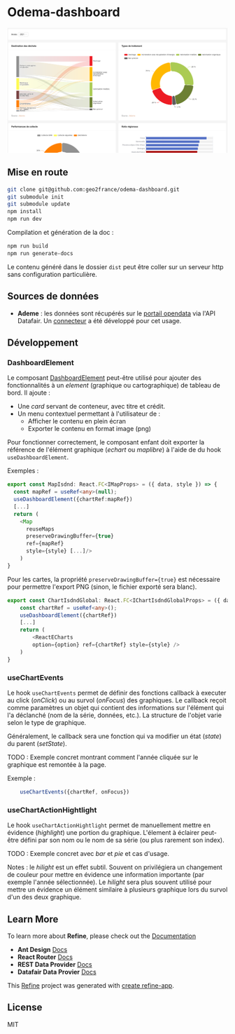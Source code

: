 # Odema-dashboard

![](screenshot1.png)

## Mise en route

```bash
git clone git@github.com:geo2france/odema-dashboard.git
git submodule init
git submodule update
npm install
npm run dev
```

Compilation et génération de la doc : 
```bash
npm run build
npm run generate-docs
```



Le contenu généré dans le dossier `dist` peut être coller sur un serveur http sans configuration particulière.

## Sources de données

- **Ademe** : les données sont récupérés sur le [portail opendata](https://data.ademe.fr/) via l'API Datafair. Un [connecteur](https://github.com/geo2france/refine-datafair) a été développé pour cet usage.

## Développement

### DashboardElement

Le composant [DashboardElement](src/components/dashboard_element/index.tsx) peut-être utilisé pour ajouter des fonctionnalités à un _element_ (graphique ou cartographique) de tableau de bord.
Il ajoute :
- Une _card_ servant de conteneur, avec titre et crédit.
- Un menu contextuel permettant à l'utilisateur de :
    - Afficher le contenu en plein écran
    - Exporter le contenu en format image (png)

Pour fonctionner correctement, le composant enfant doit exporter la référence de l'élément graphique (_echart_ ou _maplibre_) à l'aide de du hook `useDashboardElement`.

Exemples :
```typescript
export const MapIsdnd: React.FC<IMapProps> = ({ data, style }) => {
  const mapRef = useRef<any>(null);
  useDashboardElement({chartRef:mapRef})
  [...]
  return (
    <Map
      reuseMaps
      preserveDrawingBuffer={true}
      ref={mapRef}
      style={style} [...]/>
    )
}
```
Pour les cartes, la propriété `preserveDrawingBuffer={true}` est nécessaire pour permettre l'export PNG (sinon, le fichier exporté sera blanc).

```typescript
export const ChartIsdndGlobal: React.FC<IChartIsdndGlobalProps> = ({ data, style}) => {
    const chartRef = useRef<any>();
    useDashboardElement({chartRef})
    [...]
    return (
        <ReactECharts
        option={option} ref={chartRef} style={style} />
    )
}
```

### useChartEvents

Le hook `useChartEvents` permet de définir des fonctions callback à executer au click (_onClick_) ou au survol (_onFocus_) des graphiques.
Le callback reçoit comme paramètres un objet qui contient des informations sur l'élément qui l'a déclanché (nom de la série, données, etc.). La structure de l'objet varie selon le type de graphique.

Généralement, le callback sera une fonction qui va modifier un état (_state_) du parent (_setState_).

TODO : Exemple concret montrant comment l'année cliquée sur le graphique est remontée à la page.

Exemple :
```typescript
    useChartEvents({chartRef, onFocus})
```

### useChartActionHightlight

Le hook `useChartActionHightlight` permet de manuellement mettre en évidence (_highlight_) une portion du graphique.
L'élement à éclairer peut-être défini par son nom ou le nom de sa série (ou plus rarement son index).

TODO : Exemple concret avec _bar_ et _pie_ et cas d'usage.

Notes : le _hilight_ est un effet subtil. Souvent on privilégiera un changement de couleur pour mettre en évidence une information importante (par exemple l'année sélectionnée).
Le _hilight_ sera plus souvent utilisé pour mettre un évidence un élément similaire à plusieurs graphique lors du survol d'un des deux graphique.

## Learn More

To learn more about **Refine**, please check out the [Documentation](https://refine.dev/docs)

- **Ant Design** [Docs](https://refine.dev/docs/ui-frameworks/antd/tutorial/)
- **React Router** [Docs](https://refine.dev/docs/core/providers/router-provider/)
- **REST Data Provider** [Docs](https://refine.dev/docs/core/providers/data-provider/#overview)
- **Datafair Data Provier** [Docs](https://github.com/geo2france/refine-datafair)

This [Refine](https://github.com/refinedev/refine) project was generated with [create refine-app](https://github.com/refinedev/refine/tree/master/packages/create-refine-app).


## License

MIT
